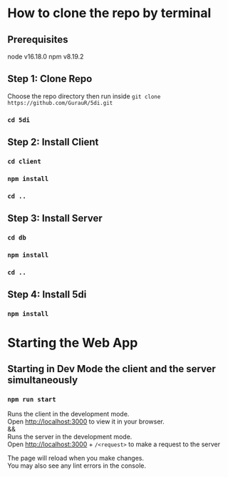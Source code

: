 # How to clone the repo by terminal

## Prerequisites

node v16.18.0
npm v8.19.2

## Step 1: Clone Repo
Choose the repo directory then run inside `git clone https://github.com/GurauR/5di.git`
### `cd 5di`

## Step 2: Install Client
### `cd client`

### `npm install`

### `cd ..`


## Step 3: Install Server
### `cd db`

### `npm install`

### `cd ..`

## Step 4: Install 5di
### `npm install`


# Starting the Web App

## Starting in Dev Mode the client and the server simultaneously 
### `npm run start`

Runs the client in the development mode.\
Open [http://localhost:3000](http://localhost:3000) to view it in your browser.\
&&\
Runs the server in the development mode.\
Open [http://localhost:3000](http://localhost:3000) + `/<request>` to make a request to the server


The page will reload when you make changes.\
You may also see any lint errors in the console.

